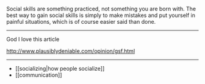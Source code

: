 Social skills are something practiced, not something you are born with. The best way to gain social skills is simply to make mistakes and put yourself in painful situations, which is of course easier said than done.

----

God I love this article

http://www.plausiblydeniable.com/opinion/gsf.html

-----

 - [[socializing|how people socialize]]
 - [[communication]]
